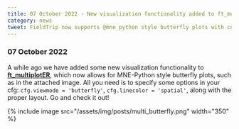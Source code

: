 ```yaml
---
title: 07 October 2022 - New visualization functionality added to ft_multiplotER
category: news
tweet: FieldTrip now supports @mne_python style butterfly plots with color-coded channel positions. See http://www.fieldtriptoolbox.org/#07-october-2022
---
```


### 07 October 2022

A while ago we have added some new visualization functionality to **[ft_multiplotER](/reference/ft_multiplotER)**, which now allows for MNE-Python style butterfly plots, such as in the attached image. All you need is to specify some options in your cfg: `cfg.viewmode = 'butterfly'`, `cfg.linecolor = 'spatial'`, along with the proper layout. Go and check it out!

{% include image src="/assets/img/posts/multi_butterfly.png" width="350" %}
